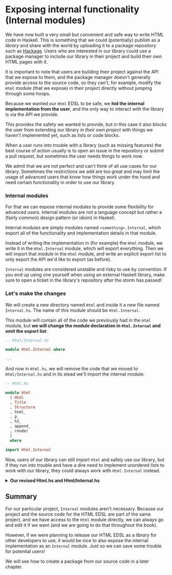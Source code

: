 # Exposing internal functionality (Internal modules)

We have now built a very small but convenient and safe way to write
HTML code in Haskell. This is something that we could (potentially)
publish as a *library* and share with the world by uploading it
to a package repository such as [Hackage](https://hackage.haskell.org/).
Users who are interested in our library could use a package manager
to include our library in their project and build their own HTML pages
with it.

It is important to note that users are building their project against
the API that we expose to them, and the package manager doesn't generally
provide access to the source code, so they can't, for example,
modify the `Html` module (that we expose) in their project directly
without jumping through some hoops.

Because we wanted our `Html` EDSL to be safe, we **hid the internal
implementation from the user**, and the only way to interact with the
library is via the API we provide.

This provides the safety we wanted to provide, but in this case it also
*blocks* the user from extending our library *in their own project* with
things we haven't implemented yet, such as lists or code blocks.

When a user runs into trouble with a library (such as missing features)
the best course of action usually is to open an issue in the repository or
submit a pull request, but sometimes the user needs things to work *now*.

We admit that we are not perfect and can't think of all use cases for our
library. Sometimes the restrictions we add are too great and may limit
the usage of advanced users that know how things work under the hood and
need certain functionality in order to use our library.

### Internal modules

For that we can expose internal modules to provide some flexibility for
advanced users. Internal modules are not a language concept but
rather a (fairly common) design pattern (or idiom) in Haskell.

Internal modules are simply modules named `<something>.Internal`,
which export all of the functionality and implementation details in that module.

Instead of writing the implementation in (for example) the `Html` module,
we write it in the `Html.Internal` module, which will export everything.
Then we will import that module in the `Html` module, and write an explicit export list
to only export the API we'd like to export (as before).

`Internal` modules are considered unstable and risky to use by convention.
If you end up using one yourself when using an external Haskell library,
make sure to open a ticket in the library's repository after the storm has passed!

### Let's make the changes

We will create a new directory named `Html` and inside it a new file
named `Internal.hs`. The name of this module should be `Html.Internal`.

This module will contain all of the code we previously had in the `Html`
module, but **we will change the module declaration in `Html.Internal`
and _omit_ the export list**:

```haskell
-- Html/Internal.hs

module Html.Internal where

...
```

And now in `Html.hs`, we will remove the code that we moved to `Html/Internal.hs`
and in its stead we'll import the internal module:

```haskell
-- Html.hs

module Html
  ( Html
  , Title
  , Structure
  , html_
  , p_
  , h1_
  , append_
  , render
  )
  where

import Html.Internal
```

Now, users of our library can still import `Html` and safely use our library,
but if they run into trouble and have a dire need to implement unordered lists
to work with our library, they could always work with `Html.Internal` instead.

<details>
  <summary><b>Our revised Html.hs and Html/Internal.hs</b></summary>

```haskell
-- Html.hs

module Html
  ( Html
  , Title
  , Structure
  , html_
  , p_
  , h1_
  , append_
  , render
  )
  where

import Html.Internal
```

```haskell
-- Html/Internal.hs

module Html.Internal where

-- * Types

newtype Html
  = Html String

newtype Structure
  = Structure String

type Title
  = String

-- * EDSL

html_ :: Title -> Structure -> Html
html_ title content =
  Html
    ( el "html"
      ( el "head" (el "title" (escape title))
        <> el "body" (getStructureString content)
      )
    )

p_ :: String -> Structure
p_ = Structure . el "p" . escape

h1_ :: String -> Structure
h1_ = Structure . el "h1" . escape

append_ :: Structure -> Structure -> Structure
append_ c1 c2 =
  Structure (getStructureString c1 <> getStructureString c2)

-- * Render

render :: Html -> String
render html =
  case html of
    Html str -> str

-- * Utilities

el :: String -> String -> String
el tag content =
  "<" <> tag <> ">" <> content <> "</" <> tag <> ">"

getStructureString :: Structure -> String
getStructureString content =
  case content of
    Structure str -> str

escape :: String -> String
escape =
  let
    escapeChar c =
      case c of
        '<' -> "&lt;"
        '>' -> "&gt;"
        '&' -> "&amp;"
        '"' -> "&quot;"
        '\'' -> "&#39;"
        _ -> [c]
  in
    concat . map escapeChar
```

</details>


## Summary

For our particular project, `Internal` modules aren't necessary.
Because our project and the source code for the HTML EDSL are
part of the same project, and we have access to the `Html`
module directly, we can always go and edit it if we want
(and we are going to do that throughout the book).

However, if we were planning to release our HTML EDSL as a *library*
for other developers to use, it would be nice
to also expose the internal implementation as an `Internal`
module. Just so we can save some trouble for potential users!

We will see how to create a package from our source code in a later chapter.
